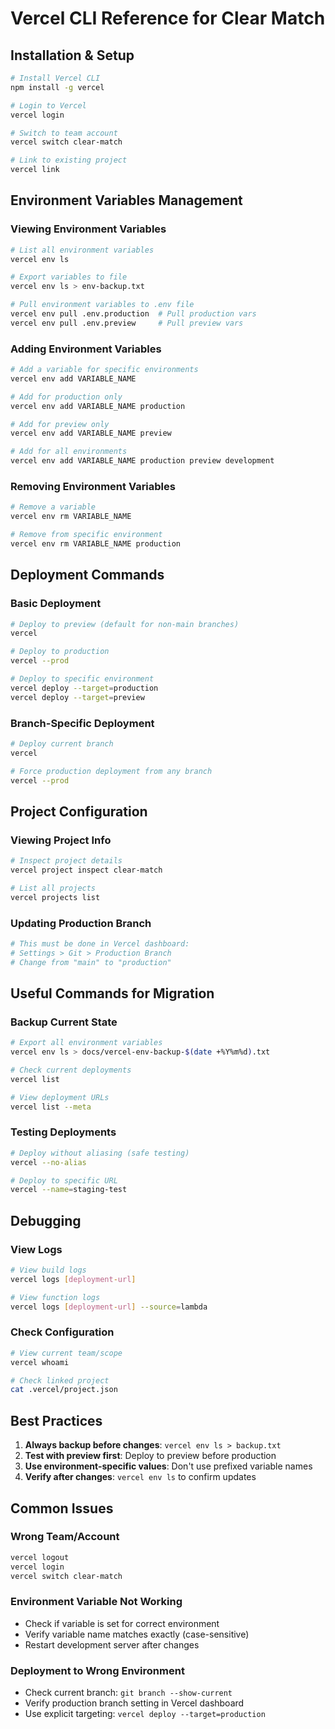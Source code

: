 # Vercel CLI Reference for Clear Match

## Installation & Setup

```bash
# Install Vercel CLI
npm install -g vercel

# Login to Vercel
vercel login

# Switch to team account
vercel switch clear-match

# Link to existing project
vercel link
```

## Environment Variables Management

### Viewing Environment Variables
```bash
# List all environment variables
vercel env ls

# Export variables to file
vercel env ls > env-backup.txt

# Pull environment variables to .env file
vercel env pull .env.production  # Pull production vars
vercel env pull .env.preview     # Pull preview vars
```

### Adding Environment Variables
```bash
# Add a variable for specific environments
vercel env add VARIABLE_NAME

# Add for production only
vercel env add VARIABLE_NAME production

# Add for preview only  
vercel env add VARIABLE_NAME preview

# Add for all environments
vercel env add VARIABLE_NAME production preview development
```

### Removing Environment Variables
```bash
# Remove a variable
vercel env rm VARIABLE_NAME

# Remove from specific environment
vercel env rm VARIABLE_NAME production
```

## Deployment Commands

### Basic Deployment
```bash
# Deploy to preview (default for non-main branches)
vercel

# Deploy to production
vercel --prod

# Deploy to specific environment
vercel deploy --target=production
vercel deploy --target=preview
```

### Branch-Specific Deployment
```bash
# Deploy current branch
vercel

# Force production deployment from any branch
vercel --prod
```

## Project Configuration

### Viewing Project Info
```bash
# Inspect project details
vercel project inspect clear-match

# List all projects
vercel projects list
```

### Updating Production Branch
```bash
# This must be done in Vercel dashboard:
# Settings > Git > Production Branch
# Change from "main" to "production"
```

## Useful Commands for Migration

### Backup Current State
```bash
# Export all environment variables
vercel env ls > docs/vercel-env-backup-$(date +%Y%m%d).txt

# Check current deployments
vercel list

# View deployment URLs
vercel list --meta
```

### Testing Deployments
```bash
# Deploy without aliasing (safe testing)
vercel --no-alias

# Deploy to specific URL
vercel --name=staging-test
```

## Debugging

### View Logs
```bash
# View build logs
vercel logs [deployment-url]

# View function logs
vercel logs [deployment-url] --source=lambda
```

### Check Configuration
```bash
# View current team/scope
vercel whoami

# Check linked project
cat .vercel/project.json
```

## Best Practices

1. **Always backup before changes**: `vercel env ls > backup.txt`
2. **Test with preview first**: Deploy to preview before production
3. **Use environment-specific values**: Don't use prefixed variable names
4. **Verify after changes**: `vercel env ls` to confirm updates

## Common Issues

### Wrong Team/Account
```bash
vercel logout
vercel login
vercel switch clear-match
```

### Environment Variable Not Working
- Check if variable is set for correct environment
- Verify variable name matches exactly (case-sensitive)
- Restart development server after changes

### Deployment to Wrong Environment
- Check current branch: `git branch --show-current`
- Verify production branch setting in Vercel dashboard
- Use explicit targeting: `vercel deploy --target=production`